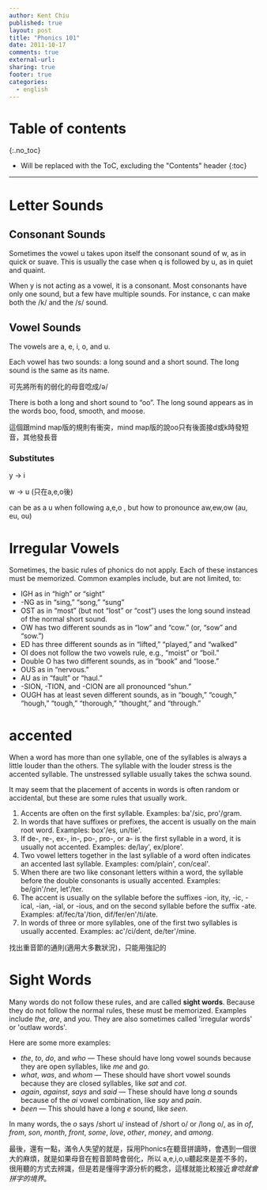 ```yaml
---
author: Kent Chiu
published: true
layout: post
title: "Phonics 101"
date: 2011-10-17
comments: true
external-url:
sharing: true
footer: true
categories:
  - english
---
```



# Table of contents
{:.no_toc}

* Will be replaced with the ToC, excluding the "Contents" header
{:toc}

----------------------------------------------------------------


Letter Sounds
=============

Consonant Sounds
----------------

Sometimes the vowel u takes upon itself the consonant sound of w, as in
quick or suave. This is usually the case when q is followed by u, as in
quiet and quaint.

When y is not acting as a vowel, it is a consonant. Most consonants have
only one sound, but a few have multiple sounds. For instance, c can make
both the /k/ and the /s/ sound.

Vowel Sounds
------------

The vowels are a, e, i, o, and u.

Each vowel has two sounds: a long sound and a short sound. The long
sound is the same as its name.

可先將所有的弱化的母音唸成/ə/

There is both a long and short sound to “oo”. The long sound appears as
in the words boo, food, smooth, and moose.

這個跟mind map版的規則有衝突，mind
map版的說oo只有後面接d或k時發短音，其他發長音

### Substitutes

y → i

w → u (只在a,e,o後)

can be as a u when following a,e,o , but how to pronounce aw,ew,ow (au,
eu, ou)

Irregular Vowels
================

Sometimes, the basic rules of phonics do not apply. Each of these
instances must be memorized. Common examples include, but are not
limited, to:

-   IGH as in “high” or “sight”
-   -NG as in “sing,” “song,” “sung”
-   OST as in “most” (but not “lost” or “cost”) uses the long sound
    instead of the normal short sound.
-   OW has two different sounds as in “low” and “cow.” (or, “sow” and
    “sow.”)
-   ED has three different sounds as in “lifted,” “played,” and “walked”
-   OI does not follow the two vowels rule, e.g., “moist” or “boil.”
-   Double O has two different sounds, as in “book” and “loose.”
-   OUS as in “nervous.”
-   AU as in “fault” or “haul.”
-   -SION, -TION, and -CION are all pronounced “shun.”
-   OUGH has at least seven different sounds, as in “bough,” “cough,”
    “hough,” “tough,” “thorough,” “thought,” and “through.”

accented
========

When a word has more than one syllable, one of the syllables is always a
little louder than the others. The syllable with the louder stress is
the accented syllable. The unstressed syllable usually takes the schwa
sound.

It may seem that the placement of accents in words is often random or
accidental, but these are some rules that usually work.

1.  Accents are often on the first syllable. Examples: ba'/sic,
    pro'/gram.
2.  In words that have suffixes or prefixes, the accent is usually on
    the main root word. Examples: box'/es, un/tie'.
3.  If de-, re-, ex-, in-, po-, pro-, or a- is the first syllable in a
    word, it is usually not accented. Examples: de/lay', ex/plore'.
4.  Two vowel letters together in the last syllable of a word often
    indicates an accented last syllable. Examples: com/plain',
    con/ceal'.
5.  When there are two like consonant letters within a word, the
    syllable before the double consonants is usually accented. Examples:
    be/gin'/ner, let'/ter.
6.  The accent is usually on the syllable before the suffixes -ion, ity,
    -ic, -ical, -ian, -ial, or -ious, and on the second syllable before
    the suffix -ate. Examples: af/fec/ta'/tion, dif/fer/en'/ti/ate.
7.  In words of three or more syllables, one of the first two syllables
    is usually accented. Examples: ac'/ci/dent, de/ter'/mine.

找出重音節的通則(適用大多數狀況)，只能用強記的

Sight Words
===========

Many words do not follow these rules, and are called **sight words**.
Because they do not follow the normal rules, these must be memorized.
Examples include *the*, *are*, and *you*. They are also sometimes called
'irregular words' or 'outlaw words'.

Here are some more examples:

-   *the*, *to*, *do*, and *who* — These should have long vowel sounds
    because they are open syllables, like *me* and *go*.
-   *what*, *was*, and *whom* — These should have short vowel sounds
    because they are closed syllables, like *sat* and *cot*.
-   *again*, *against*, *says* and *said* — These should have long *a*
    sounds because of the *ai* vowel combination, like *say* and *pain*.
-   *been* — This should have a long *e* sound, like *seen*.

In many words, the *o* says /short u/ instead of /short o/ or /long o/,
as in *of*, *from*, *son*, *month*, *front*, *some*, *love*, *other*,
*money*, and *among*.

最後，還有一點，滿令人失望的就是，採用Phonics在聽音拼讀時，會遇到一個很大的麻煩，就是如果母音在輕音節時會弱化，所以
a,e,i,o,u聽起來是差不多的，很用聽的方式去辨識，但是若是懂得字源分析的概念，這樣就能比較接近*會唸就會拼字的境界*。

